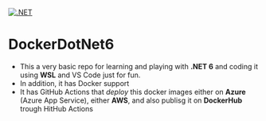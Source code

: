 
[![.NET](https://github.com/sebainones/DockerDotNet6/actions/workflows/dotnet.yml/badge.svg)](https://github.com/sebainones/DockerDotNet6/actions/workflows/dotnet.yml)

# DockerDotNet6

* This a very basic repo for learning and playing with **.NET 6** and coding it using **WSL** and VS Code just for fun.
* In addition, it has Docker support
* It has GitHub Actions that *deploy* this docker images either on **Azure** (Azure App Service), either **AWS**, and also publisg it on **DockerHub** trough HitHub Actions 
